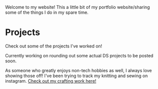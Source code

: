 <!--
.. title: Welcome!
.. slug: index
.. date: 2020-03-27 21:54:22 UTC-07:00
.. tags: 
.. category: 
.. link: 
.. description: 
.. type: text
-->

Welcome to my website! This a little bit of my portfolio website/sharing some of the things I do in my spare time.

<h1>Projects</h1>

Check out some of the projects I've worked on!

Currently working on rounding out some actual DS projects to be posted soon. 

As someone who greatly enjoys non-tech hobbies as well, I always love showing those off! I've been trying to track my knitting and sewing on instagram. <a href="https://www.instagram.com/hermknits/">Check out my crafting work here!</a>
